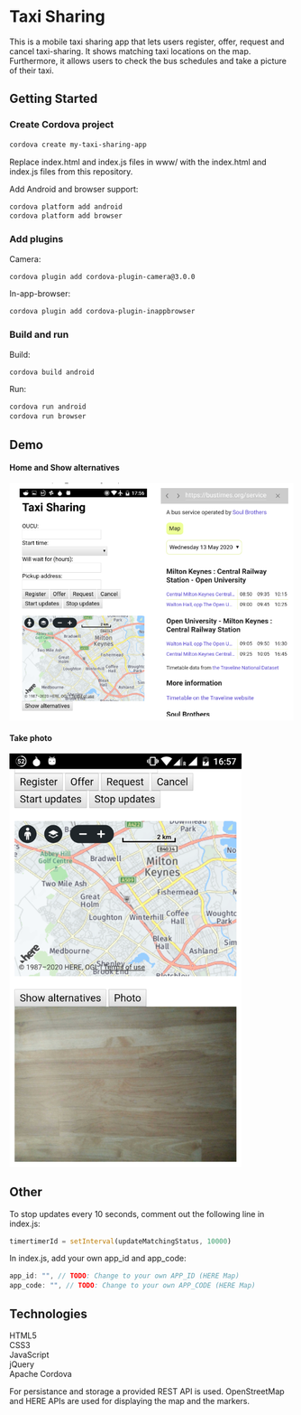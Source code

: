 # Taxi Sharing

This is a mobile taxi sharing app that lets users register, offer, request and cancel taxi-sharing. It shows matching taxi locations on the map.
Furthermore, it allows users to check the bus schedules and take a picture of their taxi.

## Getting Started

### Create Cordova project

```bash
cordova create my-taxi-sharing-app
```

Replace index.html and index.js files in www/ with the index.html and index.js files from this repository.

Add Android and browser support:

```bash
cordova platform add android
cordova platform add browser
```

### Add plugins

Camera:

```bash
cordova plugin add cordova-plugin-camera@3.0.0
```

In-app-browser:

```bash
cordova plugin add cordova-plugin-inappbrowser
```

### Build and run

Build:

```bash
cordova build android
```

Run:

```bash
cordova run android
cordova run browser
```

## Demo
#### Home and Show alternatives
![Home and Show alternatives](screenshots/show_alternatives.PNG "Home and Show alternatives")
#### Take photo 
<img src="screenshots/take_photo.png" alt="Take photo" width="412" height="732">


## Other

To stop updates every 10 seconds, comment out the following line in index.js:

```javascript
timertimerId = setInterval(updateMatchingStatus, 10000)
```

In index.js, add your own app_id and app_code:

```javascript
app_id: "", // TODO: Change to your own APP_ID (HERE Map)
app_code: "", // TODO: Change to your own APP_CODE (HERE Map)
```

## Technologies

HTML5 \
CSS3 \
JavaScript \
jQuery \
Apache Cordova

For persistance and storage a provided REST API is used.
OpenStreetMap and HERE APIs are used for displaying the map and the markers.





